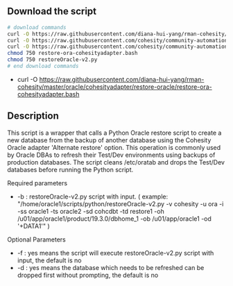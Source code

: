 ## Download the script

```bash
# download commands
curl -O https://raw.githubusercontent.com/diana-hui-yang/rman-cohesity/master/oracle/cohesityadapter/restore-oracle/restore-ora-cohesityadapter.bash
curl -O https://raw.githubusercontent.com/cohesity/community-automation-samples/main/oracle/python/restoreOracle-v2/restoreOracle-v2.py
curl -O https://raw.githubusercontent.com/cohesity/community-automation-samples/main/python/pyhesity.py
chmod 750 restore-ora-cohesityadapter.bash
chmod 750 restoreOracle-v2.py
# end download commands
```
- curl -O https://raw.githubusercontent.com/diana-hui-yang/rman-cohesity/master/oracle/cohesityadapter/restore-oracle/restore-ora-cohesityadapter.bash

## Description
This script is a wrapper that calls a Python Oracle restore script to create a new database from the backup of another database using the Cohesity Oracle adapter 'Alternate restore' option. This operation is commonly used by Oracle DBAs to refresh their Test/Dev environments using backups of production databases. The script cleans /etc/oratab and drops the Test/Dev databases before running the Python script.

Required parameters

- -b : restoreOracle-v2.py script with input. ( example: "/home/oracle1/scripts/python/restoreOracle-v2.py -v cohesity -u ora -i -ss oracle1 -ts oracle2 -sd cohcdbt -td restore1 -oh /u01/app/oracle1/product/19.3.0/dbhome_1 -ob /u01/app/oracle1 -od '+DATA1'" )
 
 Optional Parameters
- -f : yes means the script will execute restoreOracle-v2.py script with input, the default is no
- -d : yes means the database which needs to be refreshed can be dropped first without prompting, the default is no
